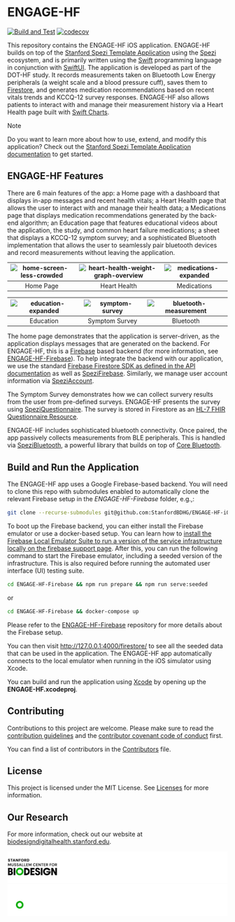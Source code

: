 <!--

This source file is part of the ENGAGE-HF based on the Stanford Spezi Template Application project

SPDX-FileCopyrightText: 2023 Stanford University

SPDX-License-Identifier: MIT

-->

# ENGAGE-HF
[![Build and Test](https://github.com/StanfordBDHG/ENGAGE-HF-iOS/actions/workflows/build-and-test.yml/badge.svg)](https://github.com/StanfordBDHG/ENGAGE-HF-iOS/actions/workflows/build-and-test.yml)
[![codecov](https://codecov.io/gh/StanfordBDHG/ENGAGE-HF-iOS/graph/badge.svg?token=sFNNo3AoNd)](https://codecov.io/gh/StanfordBDHG/ENGAGE-HF-iOS)

This repository contains the ENGAGE-HF iOS application. ENGAGE-HF builds on top of the [Stanford Spezi Template Application](https://github.com/StanfordSpezi/SpeziTemplateApplication) using the [Spezi](https://github.com/StanfordSpezi/Spezi) ecosystem, and is primarily written using the [Swift](https://www.swift.org) programming language in conjunction with [SwiftUI](https://developer.apple.com/documentation/swiftui/). The application is developed as part of the DOT-HF study. It records measurements taken on Bluetooth Low Energy peripherals (a weight scale and a blood pressure cuff), saves them to [Firestore](https://firebase.google.com/docs/firestore), and generates medication recommendations based on recent vitals trends and KCCQ-12 survey responses. ENGAGE-HF also allows patients to interact with and manage their measurement history via a Heart Health page built with [Swift Charts](https://developer.apple.com/documentation/charts).

> [!NOTE]
> Do you want to learn more about how to use, extend, and modify this application? Check out the [Stanford Spezi Template Application documentation](https://stanfordspezi.github.io/SpeziTemplateApplication) to get started.


## ENGAGE-HF Features

There are 6 main features of the app: a Home page with a dashboard that displays in-app messages and recent health vitals; a Heart Health page that allows the user to interact with and manage their health data; a Medications page that displays medication recommendations generated by the back-end algorithm; an Education page that features educational videos about the application, the study, and common heart failure medications; a sheet that displays a KCCQ-12 symptom survey; and a sophisticated Bluetooth implementation that allows the user to seamlessly pair bluetooth devices and record measurements without leaving the application.

|![home-screen-less-crowded](https://github.com/user-attachments/assets/2735c038-8abd-4f2d-91fa-fad9dcc5bba0)|![heart-health-weight-graph-overview](https://github.com/user-attachments/assets/f8ec1f2d-8895-4b4b-9161-cd75ed87966f)|![medications-expanded](https://github.com/user-attachments/assets/b627b757-2522-498d-8b67-fdb4fa7b7dd8)|
|:--:|:--:|:--:|
|Home Page|Heart Health|Medications|

|![education-expanded](https://github.com/user-attachments/assets/72def7c7-4f6f-4dfe-bde1-a92f194f5598)|![symptom-survey](https://github.com/user-attachments/assets/42b457a3-7943-4ffd-a5cb-afff16e58df1)|![bluetooth-measurement](https://github.com/user-attachments/assets/50b5f1d9-383d-44b6-9350-7bd135259890)|
|:--:|:--:|:--:|
|Education|Symptom Survey|Bluetooth|


The home page demonstrates that the application is server-driven, as the application displays messages that are generated on the backend. For ENGAGE-HF, this is a [Firebase](https://firebase.google.com/docs) based backend (for more information, see [ENGAGE-HF-Firebase](https://github.com/StanfordBDHG/ENGAGE-HF-Firebase)). To help integrate the backend with our application, we use the standard [Firebase Firestore SDK as defined in the API documentation](https://firebase.google.com/docs/firestore/manage-data/add-data#swift) as well as [SpeziFirebase](https://github.com/StanfordSpezi/SpeziFirebase). Similarly, we manage user account information via [SpeziAccount](https://github.com/StanfordSpezi/SpeziAccount).

The Symptom Survey demonstrates how we can collect survery results from the user from pre-defined surveys. ENGAGE-HF presents the survey using [SpeziQuestionnaire](https://github.com/StanfordSpezi/SpeziQuestionnaire). The survey is stored in Firestore as an [HL-7 FHIR Questionnaire Resource](https://build.fhir.org/questionnaire-definitions.html).

ENGAGE-HF includes sophisticated bluetooth connectivity. Once paired, the app passively collects measurements from BLE peripherals. This is handled via [SpeziBluetooth](https://github.com/StanfordSpezi/SpeziBluetooth), a powerful library that builds on top of [Core Bluetooth](https://developer.apple.com/documentation/corebluetooth).


## Build and Run the Application

The ENGAGE-HF app uses a Google Firebase-based backend.
You will need to clone this repo with submodules enabled to automatically clone the relevant Firebase setup in the *ENGAGE-HF-Firebase* folder, e.g.,:
```bash
git clone --recurse-submodules git@github.com:StanfordBDHG/ENGAGE-HF-iOS.git
```

To boot up the Firebase backend, you can either install the Firebase emulator or use a docker-based setup. You can learn how to [install the Firebase Local Emulator Suite to run a version of the service infrastructure locally on the firebase support page](https://firebase.google.com/docs/emulator-suite/install_and_configure). After this, you can run the following command to start the Firebase emulator, including a seeded version of the infrastructure.
This is also required before running the automated user interface (UI) testing suite.

```bash
cd ENGAGE-HF-Firebase && npm run prepare && npm run serve:seeded
```
or 
```bash
cd ENGAGE-HF-Firebase && docker-compose up
```

Please refer to the [ENGAGE-HF-Firebase](https://github.com/StanfordBDHG/ENGAGE-HF-Firebase) repository for more details about the Firebase setup.

You can then visit http://127.0.0.1:4000/firestore/ to see all the seeded data that can be used in the application. The ENGAGE-HF app automatically connects to the local emulator when running in the iOS simulator using Xcode.

You can build and run the application using [Xcode](https://developer.apple.com/xcode/) by opening up the **ENGAGE-HF.xcodeproj**.



## Contributing

Contributions to this project are welcome. Please make sure to read the [contribution guidelines](https://github.com/StanfordBDHG/.github/blob/main/CONTRIBUTING.md) and the [contributor covenant code of conduct](https://github.com/StanfordBDHG/.github/blob/main/CODE_OF_CONDUCT.md) first.

You can find a list of contributors in the [Contributors](https://github.com/StanfordBDHG/ENGAGE-HF-iOS/blob/main/CONTRIBUTORS.md) file.

## License

This project is licensed under the MIT License. See [Licenses](https://github.com/StanfordBDHG/PediatricAppleWatchStudy/tree/main/LICENSES) for more information.


## Our Research

For more information, check out our website at [biodesigndigitalhealth.stanford.edu](https://biodesigndigitalhealth.stanford.edu).

![Stanford Byers Center for Biodesign Logo](https://raw.githubusercontent.com/StanfordBDHG/.github/main/assets/biodesign-footer-light.png#gh-light-mode-only)
![Stanford Byers Center for Biodesign Logo](https://raw.githubusercontent.com/StanfordBDHG/.github/main/assets/biodesign-footer-dark.png#gh-dark-mode-only)
